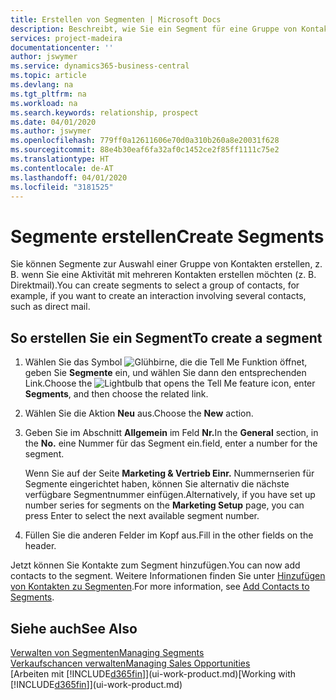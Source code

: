 ```yaml
---
title: Erstellen von Segmenten | Microsoft Docs
description: Beschreibt, wie Sie ein Segment für eine Gruppe von Kontakten in Business Central erstellen, beispielsweise um mehrere Kontakte mit einer Direktsendung anzusprechen.
services: project-madeira
documentationcenter: ''
author: jswymer
ms.service: dynamics365-business-central
ms.topic: article
ms.devlang: na
ms.tgt_pltfrm: na
ms.workload: na
ms.search.keywords: relationship, prospect
ms.date: 04/01/2020
ms.author: jswymer
ms.openlocfilehash: 779ff0a12611606e70d0a310b260a8e20031f628
ms.sourcegitcommit: 88e4b30eaf6fa32af0c1452ce2f85ff1111c75e2
ms.translationtype: HT
ms.contentlocale: de-AT
ms.lasthandoff: 04/01/2020
ms.locfileid: "3181525"
---
```

# <a name="create-segments"></a><span data-ttu-id="a41fc-103">Segmente erstellen</span><span class="sxs-lookup"><span data-stu-id="a41fc-103">Create Segments</span></span>
<span data-ttu-id="a41fc-104">Sie können Segmente zur Auswahl einer Gruppe von Kontakten erstellen, z. B. wenn Sie eine Aktivität mit mehreren Kontakten erstellen möchten (z. B. Direktmail).</span><span class="sxs-lookup"><span data-stu-id="a41fc-104">You can create segments to select a group of contacts, for example, if you want to create an interaction involving several contacts, such as direct mail.</span></span>

## <a name="to-create-a-segment"></a><span data-ttu-id="a41fc-105">So erstellen Sie ein Segment</span><span class="sxs-lookup"><span data-stu-id="a41fc-105">To create a segment</span></span>
1. <span data-ttu-id="a41fc-106">Wählen Sie das Symbol ![Glühbirne, die die Tell Me Funktion öffnet](media/ui-search/search_small.png "Tell Me-Funktion"), geben Sie **Segmente** ein, und wählen Sie dann den entsprechenden Link.</span><span class="sxs-lookup"><span data-stu-id="a41fc-106">Choose the ![Lightbulb that opens the Tell Me feature](media/ui-search/search_small.png "Tell me what you want to do") icon, enter **Segments**, and then choose the related link.</span></span>
2. <span data-ttu-id="a41fc-107">Wählen Sie die Aktion **Neu** aus.</span><span class="sxs-lookup"><span data-stu-id="a41fc-107">Choose the **New** action.</span></span>
3. <span data-ttu-id="a41fc-108">Geben Sie im Abschnitt **Allgemein** im Feld **Nr.**</span><span class="sxs-lookup"><span data-stu-id="a41fc-108">In the **General** section, in the **No.**</span></span> <span data-ttu-id="a41fc-109">eine Nummer für das Segment ein.</span><span class="sxs-lookup"><span data-stu-id="a41fc-109">field, enter a number for the segment.</span></span>

    <span data-ttu-id="a41fc-110">Wenn Sie auf der Seite **Marketing & Vertrieb Einr.** Nummernserien für Segmente eingerichtet haben, können Sie alternativ die nächste verfügbare Segmentnummer einfügen.</span><span class="sxs-lookup"><span data-stu-id="a41fc-110">Alternatively, if you have set up number series for segments on the **Marketing Setup** page, you can press Enter to select the next available segment number.</span></span>
4. <span data-ttu-id="a41fc-111">Füllen Sie die anderen Felder im Kopf aus.</span><span class="sxs-lookup"><span data-stu-id="a41fc-111">Fill in the other fields on the header.</span></span>

<span data-ttu-id="a41fc-112">Jetzt können Sie Kontakte zum Segment hinzufügen.</span><span class="sxs-lookup"><span data-stu-id="a41fc-112">You can now add contacts to the segment.</span></span> <span data-ttu-id="a41fc-113">Weitere Informationen finden Sie unter [Hinzufügen von Kontakten zu Segmenten](marketing-add-contact-segment.md).</span><span class="sxs-lookup"><span data-stu-id="a41fc-113">For more information, see [Add Contacts to Segments](marketing-add-contact-segment.md).</span></span>

## <a name="see-also"></a><span data-ttu-id="a41fc-114">Siehe auch</span><span class="sxs-lookup"><span data-stu-id="a41fc-114">See Also</span></span>
[<span data-ttu-id="a41fc-115">Verwalten von Segmenten</span><span class="sxs-lookup"><span data-stu-id="a41fc-115">Managing Segments</span></span>](marketing-segments.md)  
[<span data-ttu-id="a41fc-116">Verkaufschancen verwalten</span><span class="sxs-lookup"><span data-stu-id="a41fc-116">Managing Sales Opportunities</span></span>](marketing-manage-sales-opportunities.md)  
<span data-ttu-id="a41fc-117">[Arbeiten mit [!INCLUDE[d365fin](includes/d365fin_md.md)]](ui-work-product.md)</span><span class="sxs-lookup"><span data-stu-id="a41fc-117">[Working with [!INCLUDE[d365fin](includes/d365fin_md.md)]](ui-work-product.md)</span></span>  

